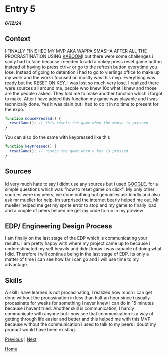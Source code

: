 # Entry 5
##### 6/12/24

## Context
I FINALLY FINISHED MY MVP AKA WAPPA SMASHA AFTER ALL THE PROCRASTINATION USING [KABOOM](https://kaboomjs.com/)! but there were some challenges i sadly had to face because i needed to add a onkey press reset game button instead of having to press ctrl+r or go to the refresh button everytime you lose. Instead of going to detention i had to go to vierlings office to make up my work and the work i focused on mostly was this mvp. Everything was ready but the RESET ON KEY. i was lost so much very lose. I realized there were sources all around me, people who knew 10x what i knew and those are the people i asked. They told me to make another function which i forgot to make. After i have added this function my game was playable and i was technically done. Yes it was plain but i had to do it in no time to present for the expo.

```js
function mousePressed() {
  resetGame(); // this resets the game when the mouse is pressed
}
```
You can also do the same with keypressed like this
```js
function keyPressed() {
  resetGame(); // resets the game when a key is pressed
}
```

## Sources
Id very much hate to say i didnt use any sources but i used [GOOGLE](https://google.com). for a simple questions which was "how to reset game on click". My only other sources were my peers, ive done nothing but genuinley ask kindly and also ask mr mueller for help. Im surprised the internet bearly helped me out. Mr mueller helped me get my sprite error to stop and my game to finally load and a couple of peers helped me get my code to run in my preview


## EDP/ Engineering Design Process
I am finally on the last stage of the EDP which is communicating your results. I am pretty happy with where my project came up to because i underestimated my self heavily and didnt know i was capable of doing what i did. Therefore i will continue being in the last stage of EDP. Its only a matter of time i can see how far i can go and i will use time to my advantage.

## Skills

A skill i have learned is not procasinating, I realized how much i can get done without the procasination in less than half an hour since i usually procasinate for weeks for something i never knew i can do in 15 minutes because i havent tried. Another skill is communication, I hardly communicate with anyone but i now see that communication is a way of getting through life easier and better and this helped me with this MVP because without the communication i used to talk to my peers i doubt my product would have been existing.

[Previous](entry05.md) | [Next](entry07.md)

[Home](../README.md)